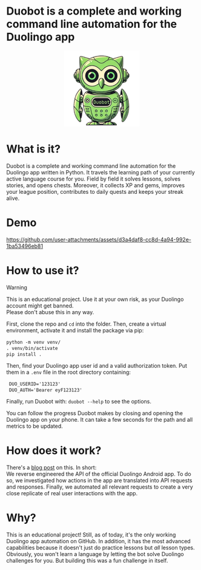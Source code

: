 # Duobot is a complete and working command line automation for the Duolingo app

<p align="center">
  <img width="200" src="/assets/logo.webp">
</p>


# What is it?

Duobot is a complete and working command line automation for the Duolingo app written in Python. It travels the learning path of your currently active language course for you. Field by field it solves lessons, solves stories, and opens chests. Moreover, it collects XP and gems, improves your league position, contributes to daily quests and keeps your streak alive.

# Demo

https://github.com/user-attachments/assets/d3a4daf8-cc8d-4a94-992e-1ba53496eb81

# How to use it?

> [!WARNING]  
> This is an educational project. Use it at your own risk, as your Duolingo account might get banned.  
> Please don't abuse this in any way.  

First, clone the repo and `cd` into the folder. Then, create a virtual environment, activate it and install the package via pip:

```
python -m venv venv/
. venv/bin/activate
pip install .
```

Then, find your Duolingo app user id and a valid authorization token. Put them in a `.env` file in the root directory containing:

```
 DUO_USERID='123123'
 DUO_AUTH='Bearer eyF123123'
```

Finally, run Duobot with: `duobot --help` to see the options.

You can follow the progress Duobot makes by closing and opening the Duolingo app on your phone. It can take a few seconds for the path and all metrics to be updated.

# How does it work?

There's a [blog post](https://data-dive.com/duobot-automating-duolingo-by-reverse-engineering-android-app/) on this. In short:  
We reverse engineered the API of the official Duolingo Android app. To do so, we investigated how actions in the app are translated into API requests and responses. Finally, we automated all relevant requests to create a very close replicate of real user interactions with the app.  


# Why?

This is an educational project! Still, as of today, it's the only working Duolingo app automation on GitHub. In addition, it has the most advanced capabilities because it doesn't just do practice lessons but *all* lesson types.  
Obviously, you won't learn a language by letting the bot solve Duolingo challenges for you. But building this was a fun challenge in itself.
